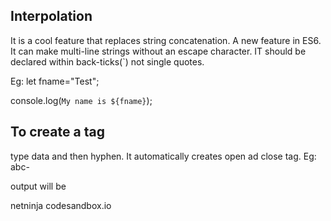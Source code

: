 Interpolation
-
It is a cool feature that replaces string concatenation. A new feature in ES6. It can make multi-line strings without an escape character. IT should be declared within back-ticks(`) not single quotes.

Eg: let fname="Test";

console.log(`My name is ${fname}`);

To create a tag
-
type data and then hyphen. It automatically creates open ad close tag.
Eg: abc-

output will be <abc-></abc->

netninja
codesandbox.io
